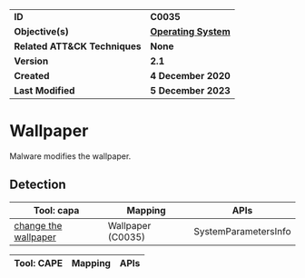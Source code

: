 <table>
<tr>
<td><b>ID</b></td>
<td><b>C0035</b></td>
</tr>
<tr>
<td><b>Objective(s)</b></td>
<td><b><a href="../operating-system">Operating System</a></b></td>
</tr>
<tr>
<td><b>Related ATT&CK Techniques</b></td>
<td><b>None</b></td>
</tr>
<tr>
<td><b>Version</b></td>
<td><b>2.1</b></td>
</tr>
<tr>
<td><b>Created</b></td>
<td><b>4 December 2020</b></td>
</tr>
<tr>
<td><b>Last Modified</b></td>
<td><b>5 December 2023</b></td>
</tr>
</table>


# Wallpaper

Malware modifies the wallpaper. 

## Detection

|Tool: capa|Mapping|APIs|
|---|---|---|
|[change the wallpaper](https://github.com/mandiant/capa-rules/blob/master/host-interaction/gui/session/wallpaper/change-the-wallpaper.yml)|Wallpaper (C0035)|SystemParametersInfo|

|Tool: CAPE|Mapping|APIs|
|---|---|---|
